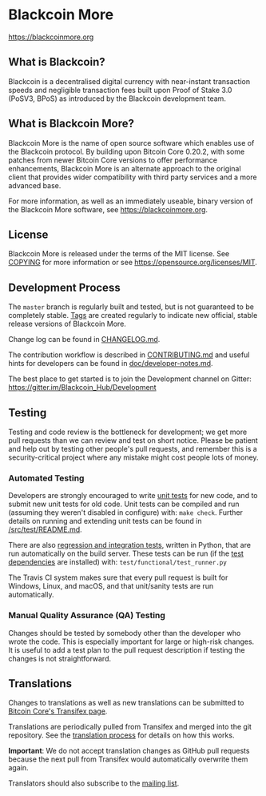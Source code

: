 Blackcoin More
=====================================

https://blackcoinmore.org

What is Blackcoin?
----------------

Blackcoin is a decentralised digital currency with near-instant transaction speeds and negligible transaction fees built upon Proof of Stake 3.0 (PoSV3, BPoS) as introduced by the Blackcoin development team.

What is Blackcoin More?
----------------

Blackcoin More is the name of open source software which enables use of the Blackcoin protocol. 
By building upon Bitcoin Core 0.20.2, with some patches from newer Bitcoin Core versions to offer performance enhancements, Blackcoin More is an alternate approach to the original client that provides wider compatibility with third party services and a more advanced base.

For more information, as well as an immediately useable, binary version of
the Blackcoin More software, see https://blackcoinmore.org.

License
-------

Blackcoin More is released under the terms of the MIT license. See [COPYING](COPYING) for more
information or see https://opensource.org/licenses/MIT.

Development Process
-------------------

The `master` branch is regularly built and tested, but is not guaranteed to be
completely stable. [Tags](https://gitlab.com/blackcoin/blackcoin-more/tags) are created
regularly to indicate new official, stable release versions of Blackcoin More.

Change log can be found in [CHANGELOG.md](CHANGELOG.md).

The contribution workflow is described in [CONTRIBUTING.md](CONTRIBUTING.md)
and useful hints for developers can be found in [doc/developer-notes.md](doc/developer-notes.md).

The best place to get started is to join the Development channel on Gitter: https://gitter.im/Blackcoin_Hub/Development

Testing
-------

Testing and code review is the bottleneck for development; we get more pull
requests than we can review and test on short notice. Please be patient and help out by testing
other people's pull requests, and remember this is a security-critical project where any mistake might cost people
lots of money.

### Automated Testing

Developers are strongly encouraged to write [unit tests](src/test/README.md) for new code, and to
submit new unit tests for old code. Unit tests can be compiled and run
(assuming they weren't disabled in configure) with: `make check`. Further details on running
and extending unit tests can be found in [/src/test/README.md](/src/test/README.md).

There are also [regression and integration tests](/test), written
in Python, that are run automatically on the build server.
These tests can be run (if the [test dependencies](/test) are installed) with: `test/functional/test_runner.py`

The Travis CI system makes sure that every pull request is built for Windows, Linux, and macOS, and that unit/sanity tests are run automatically.

### Manual Quality Assurance (QA) Testing

Changes should be tested by somebody other than the developer who wrote the
code. This is especially important for large or high-risk changes. It is useful
to add a test plan to the pull request description if testing the changes is
not straightforward.

Translations
------------

Changes to translations as well as new translations can be submitted to
[Bitcoin Core's Transifex page](https://www.transifex.com/bitcoin/bitcoin/).

Translations are periodically pulled from Transifex and merged into the git repository. See the
[translation process](doc/translation_process.md) for details on how this works.

**Important**: We do not accept translation changes as GitHub pull requests because the next
pull from Transifex would automatically overwrite them again.

Translators should also subscribe to the [mailing list](https://groups.google.com/forum/#!forum/bitcoin-translators).
